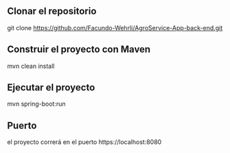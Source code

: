 ## Clonar el repositorio
git clone https://github.com/Facundo-Wehrli/AgroService-App-back-end.git

## Construir el proyecto con Maven
mvn clean install

## Ejecutar el proyecto
mvn spring-boot:run

## Puerto
el proyecto correrá en el puerto https://localhost:8080
